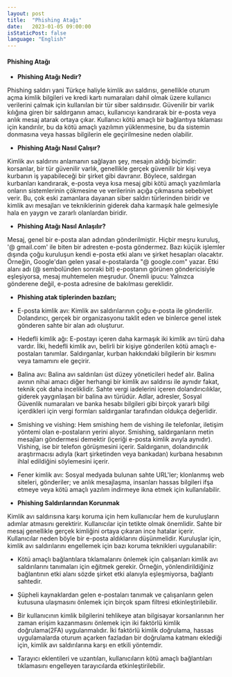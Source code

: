 ```yaml
---
layout: post
title:  "Phishing Atağı"
date:   2023-01-05 09:00:00
isStaticPost: false
language: "English"
---
```


#### **Phishing Atağı**

- **Phishing Atağı Nedir?**

Phishing saldırı yani Türkçe haliyle kimlik avı saldırısı, genellikle oturum açma kimlik bilgileri ve kredi kartı numaraları dahil olmak üzere kullanıcı verilerini çalmak için kullanılan bir tür siber saldırısıdır. Güvenilir bir varlık kılığına giren bir saldırganın amacı, kullanıcıyı kandırarak bir e-posta veya anlık mesaj atarak ortaya çıkar. Kullanıcı kötü amaçlı bir bağlantıya tıklaması için kandırılır, bu da kötü amaçlı yazılımın yüklenmesine, bu da sistemin donmasına veya hassas bilgilerin ele geçirilmesine neden olabilir.

- **Phishing Atağı Nasıl Çalışır?**

Kimlik avı saldırını anlamanın sağlayan şey, mesajın aldığı biçimdir: korsanlar, bir tür güvenilir varlık, genellikle gerçek güvenilir bir kişi veya kurbanın iş yapabileceği bir şirket gibi davranır. Böylece, saldırgan kurbanları kandırarak, e-posta veya kısa mesaj gibi kötü amaçlı yazılımlarla onların sistemlerinin çökmesine ve verilerinin açığa çıkmasına sebebiyet verir. Bu, çok eski zamanlara dayanan siber saldırı türlerinden biridir ve kimlik avı mesajları ve tekniklerinin giderek daha karmaşık hale gelmesiyle hala en yaygın ve zararlı olanlardan biridir.

- **Phishing Atağı Nasıl Anlaşılır?**

Mesaj, genel bir e-posta alan adından gönderilmiştir. Hiçbir meşru kuruluş, '@ gmail.com' ile biten bir adresten e-posta göndermez. Bazı küçük işlemler dışında çoğu kuruluşun kendi e-posta etki alanı ve şirket hesapları olacaktır. Örneğin, Google'dan gelen yasal e-postalarda "@ google.com" yazar. Etki alanı adı (@ sembolünden sonraki bit) e-postanın görünen göndericisiyle eşleşiyorsa, mesaj muhtemelen meşrudur. Önemli ipucu: Yalnızca gönderene değil, e-posta adresine de bakılması gereklidir.

- **Phishing atak tiplerinden bazıları;**

- E-posta kimlik avı: Kimlik avı saldırılarının çoğu e-posta ile gönderilir. Dolandırıcı, gerçek bir organizasyonu taklit eden ve binlerce genel istek gönderen sahte bir alan adı oluşturur.

- Hedefli kimlik ağı: E-postayı içeren daha karmaşık iki kimlik avı türü daha vardır. İlki, hedefli kimlik avı, belirli bir kişiye gönderilen kötü amaçlı e-postaları tanımlar. Saldırganlar, kurban hakkındaki bilgilerin bir kısmını veya tamamını ele geçirir.

- Balina avı: Balina avı saldırıları üst düzey yöneticileri hedef alır. Balina avının nihai amacı diğer herhangi bir kimlik avı saldırısı ile aynıdır fakat, teknik çok daha inceliklidir. Sahte vergi iadelerini içeren dolandırıcılıklar, giderek yaygınlaşan bir balina avı türüdür. Adlar, adresler, Sosyal Güvenlik numaraları ve banka hesabı bilgileri gibi birçok yararlı bilgi içerdikleri için vergi formları saldırganlar tarafından oldukça değerlidir.

- Smishing ve vishing: Hem smishing hem de vishing ile telefonlar, iletişim yöntemi olan e-postaların yerini alıyor. Smishing, saldırganların metin mesajları göndermesi demektir (içeriği e-posta kimlik avıyla aynıdır). Vishing, ise bir telefon görüşmesini içerir. Saldırganın, dolandırıcılık araştırmacısı adıyla (kart şirketinden veya bankadan) kurbana hesabının ihlal edildiğini söylemesini içerir.

- Fener kimlik avı: Sosyal medyada bulunan sahte URL'ler; klonlanmış web siteleri, gönderiler; ve anlık mesajlaşma, insanları hassas bilgileri ifşa etmeye veya kötü amaçlı yazılım indirmeye ikna etmek için kullanılabilir.

- **Phishing Saldırılarından Korunmak**

Kimlik avı saldırısına karşı koruma için hem kullanıcılar hem de kuruluşların adımlar atmasını gerektirir. Kullanıcılar için tetikte olmak önemlidir. Sahte bir mesaj genellikle gerçek kimliğini ortaya çıkaran ince hatalar içerir. Kullanıcılar neden böyle bir e-posta aldıklarını düşünmelidir. Kuruluşlar için, kimlik avı saldırılarını engellemek için bazı koruma teknikleri uygulanabilir:

- Kötü amaçlı bağlantılara tıklamalarını önlemek için çalışanları kimlik avı saldırılarını tanımaları için eğitmek gerekir. Örneğin, yönlendirildiğiniz bağlantının etki alanı sözde şirket etki alanıyla eşleşmiyorsa, bağlantı sahtedir.

- Şüpheli kaynaklardan gelen e-postaları tanımak ve çalışanların gelen kutusuna ulaşmasını önlemek için birçok spam filtresi etkinleştirilebilir.

- Bir kullanıcının kimlik bilgilerini tehlikeye atan bilgisayar korsanlarının her zaman erişim kazanmasını önlemek için iki faktörlü kimlik doğrulama(2FA) uygulanmalıdır. İki faktörlü kimlik doğrulama, hassas uygulamalarda oturum açarken fazladan bir doğrulama katmanı eklediği için, kimlik avı saldırılarına karşı en etkili yöntemdir.

- Tarayıcı eklentileri ve uzantıları, kullanıcıların kötü amaçlı bağlantıları tıklamasını engelleyen tarayıcılarda etkinleştirilebilir.